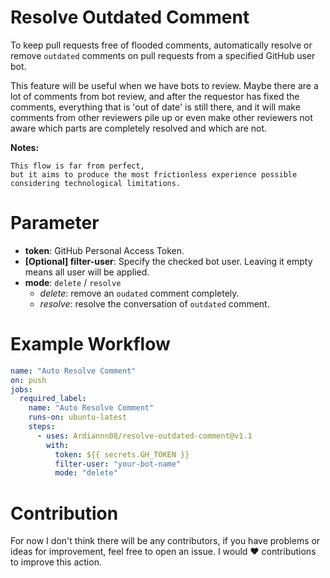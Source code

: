 # Resolve Outdated Comment

To keep pull requests free of flooded comments, automatically resolve or remove `outdated` comments on pull requests from a specified GitHub user bot.

This feature will be useful when we have bots to review. Maybe there are a lot of comments from bot review, and after the requestor has fixed the comments, everything that is 'out of date' is still there, and it will make comments from other reviewers pile up or even make other reviewers not aware which parts are completely resolved and which are not.


**Notes:**
```
This flow is far from perfect, 
but it aims to produce the most frictionless experience possible considering technological limitations.
```

# Parameter
- **token**: GitHub Personal Access Token.
- **[Optional] filter-user**: Specify the checked bot user. Leaving it empty means all user will be applied.
- **mode**: `delete` / `resolve`
  - *delete*: remove an `oudated` comment completely.
  - *resolve*: resolve the conversation of `outdated` comment.

# Example Workflow

```yaml
name: "Auto Resolve Comment"
on: push
jobs:
  required_label:
    name: "Auto Resolve Comment"
    runs-on: ubuntu-latest
    steps:
      - uses: Ardiannn08/resolve-outdated-comment@v1.1
        with:
          token: ${{ secrets.GH_TOKEN }}
          filter-user: "your-bot-name"
          mode: "delete"
```

# Contribution
For now I don't think there will be any contributors, if you have problems or ideas for improvement, feel free to open an issue. I would ❤️ contributions to improve this action. 
